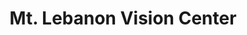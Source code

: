 ---
title: "Mt. Lebanon Vision Center"
url: /pittsburgh/mt-lebanon-vision-center/
shop: optician
---